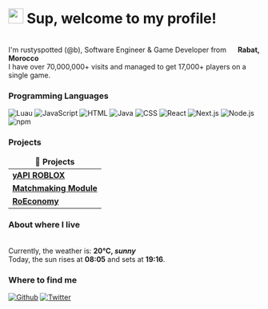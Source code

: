 <h1><img src="https://emojis.slackmojis.com/emojis/images/1531849430/4246/blob-sunglasses.gif?1531849430" width="30"/> Sup, welcome to my profile!</h1>


</br> I'm rustyspotted (@b), Software Engineer & Game Developer from <img src="https://upload.wikimedia.org/wikipedia/commons/2/2c/Flag_of_Morocco.svg" width="15"/> <b>Rabat, Morocco</b>
<br/> I have over 70,000,000+ visits and managed to get 17,000+ players on a single game. </br>
<h3>Programming Languages</h3>
<p>
  <img alt="Luau" src="https://img.shields.io/badge/-Luau-007ACC?style=flat-square&logo=lua&logoColor=white" />
  <img alt="JavaScript" src="https://img.shields.io/badge/-JavaScript-F7DF1E?style=flat-square&logo=javascript&logoColor=black" />
  <img alt="HTML" src="https://img.shields.io/badge/-HTML5-E34F26?style=flat-square&logo=html&logoColor=white" />
  <img alt="Java" src="https://img.shields.io/badge/-Java-007396?style=flat-square&logo=java&logoColor=white" />
  <img alt="CSS" src="https://img.shields.io/badge/-CSS3-1572B6?style=flat-square&logo=css3&logoColor=white" />
  <img alt="React" src="https://img.shields.io/badge/-React-61DAFB?style=flat-square&logo=react&logoColor=black" />
  <img alt="Next.js" src="https://img.shields.io/badge/-Next.js-000000?style=flat-square&logo=next.js&logoColor=white" />
  <img alt="Node.js" src="https://img.shields.io/badge/-Node.js-43853D?style=flat-square&logo=node.js&logoColor=white" />
  <img alt="npm" src="https://img.shields.io/badge/-npm-CB3837?style=flat-square&logo=npm&logoColor=white" />
</p>
<h3>Projects</h3>
<table>
  <thead align="center">
    <tr border: none;>
      <td><b>🎁 Projects</b></td>
    </tr>
  </thead>
  <tbody>
    <tr>
      <td><a href="https://github.com/rustyspottedcatt/yAPI-roblox"><b>yAPI ROBLOX</b></a></td>
    </tr>
      <td><a href="https://github.com/rustyspottedcatt/matchmakingmodule"><b>Matchmaking Module</b></a></td>
    </tr>
    <tr>
      <td><a href="https://github.com/rustyspottedcatt/RoEconomy"><b>RoEconomy</b></a></td>
    </tr>
  </tbody>
</table>
<h3>About where I live</h3>
<br/>Currently, the weather is: <b> 20°C, <i>sunny</i></b></br>Today, the sun rises at <b>08:05</b> and sets at <b>19:16</b>.
<h3>Where to find me</h3>
<p><a href="https://github.com/rustyspottedcatt" target="_blank"><img alt="Github" src="https://img.shields.io/badge/GitHub-%2312100E.svg?&style=for-the-badge&logo=Github&logoColor=white" /></a> <a href="https://twitter.com/zzen_a" target="_blank"><img alt="Twitter" src="https://img.shields.io/badge/twitter-%231DA1F2.svg?&style=for-the-badge&logo=twitter&logoColor=white" /></a>
</p>


